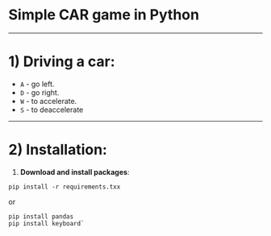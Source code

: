 # Simple CAR game in Python
------------------------------------------
# 1) **Driving a car**:
  - `A` - go left.
  - `D` - go right.
  - `W` - to accelerate.
  - `S` - to deaccelerate
  ------------------------------------------
# 2) **Installation**:
  1) **Download and install packages**:
     
    pip install -r requirements.txx
  or

    pip install pandas
    pip install keyboard`
